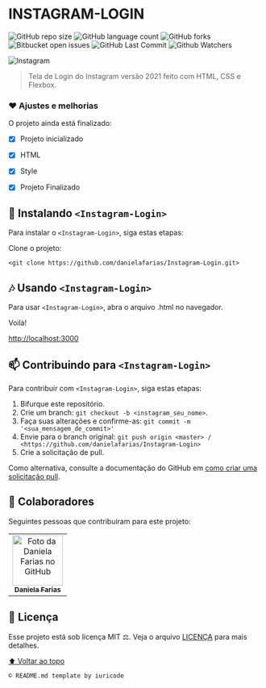 # INSTAGRAM-LOGIN
![GitHub repo size](https://img.shields.io/github/repo-size/danielafarias/Instagram-Login?style=for-the-badge)
![GitHub language count](https://img.shields.io/github/languages/count/danielafarias/Instagram-Login?style=for-the-badge)
![GitHub forks](https://img.shields.io/chocolatey/dt/Instagram-Login?style=for-the-badge)
![Bitbucket open issues](https://img.shields.io/bitbucket/issues/danielafarias/Instagram-Login?style=for-the-badge)
![GitHub Last Commit](https://img.shields.io/github/last-commit/danielafarias/Instagram-Login?style=for-the-badge)
![Github Watchers](https://img.shields.io/github/watchers/danielafarias/Instagram-Login?style=for-the-badge)

![Instagram](url)

> Tela de Login do Instagram versão 2021 feito com HTML, CSS e Flexbox.

### ❤️ Ajustes e melhorias

O projeto ainda está finalizado:

- [x] Projeto inicializado
- [x] HTML
- [x] Style
- [x] Projeto Finalizado


## 🚀 Instalando `<Instagram-Login>`

Para instalar o `<Instagram-Login>`, siga estas etapas:

Clone o projeto:
```
<git clone https://github.com/danielafarias/Instagram-Login.git>
```

## 🎶 Usando `<Instagram-Login>`

Para usar `<Instagram-Login>`, abra o arquivo .html no navegador.

Voilà!

[http://localhost:3000](http://localhost:3000)


## 📫 Contribuindo para `<Instagram-Login>`

Para contribuir com `<Instagram-Login>`, siga estas etapas:

1. Bifurque este repositório.
2. Crie um branch: `git checkout -b <instagram_seu_nome>`.
3. Faça suas alterações e confirme-as: `git commit -m '<sua_mensagem_de_commit>'`
4. Envie para o branch original: `git push origin <master> / <https://github.com/danielafarias/Instagram-Login>`
5. Crie a solicitação de pull.

Como alternativa, consulte a documentação do GitHub em [como criar uma solicitação pull](https://help.github.com/en/github/collaborating-with-issues-and-pull-requests/creating-a-pull-request).

## 🤝 Colaboradores

Seguintes pessoas que contribuíram para este projeto:

<table>
  <tr>
    <td align="center">
      <a href="#">
        <img src="https://avatars.githubusercontent.com/u/79869120?v=4" width="100px;" alt="Foto da Daniela Farias no GitHub"/><br>
        <sub>
          <b>Daniela Farias</b>
        </sub>
      </a>
    </td>
  </tr>
</table>

## 📝 Licença

Esse projeto está sob licença MIT ⚖️. Veja o arquivo [LICENÇA](LICENSE.md) para mais detalhes.

[⬆ Voltar ao topo](#instagram-login)<br>

```
© README.md template by iuricode
```